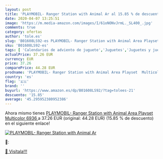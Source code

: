 ```yaml
---
layout: post
title: 'PLAYMOBIL- Ranger Station with Animal Ar al 15.85 % de descuento'
date: 2020-04-07 13:25:51
image: 'https://m.media-amazon.com/images/I/61oNONvJrmL._SL400_.jpg'
comments: true
category: ofertas
author: 'tole.es'
slug: 'B01608LS92-es PLAYMOBIL- Ranger Station with Animal Area Playset...'
sku: 'B01608LS92-es'
tags: [ 'Calendarios de adviento de juguete','Juguetes','Juguetes y juegos','Muñecos y figuras','Playsets de figuras de juguete para niños','playmobil-', ]
actualPrice: 37.26 EUR
currency: EUR
price: 37.26
comparePrice: 44.28 EUR
prodname: 'PLAYMOBIL- Ranger Station with Animal Area Playset  Multicolor  6936 '
country: 'es'
flag: '🇪🇸'
brand: ''
buyurl: 'https://www.amazon.es/dp/B01608LS92/?tag=tolees-21'
descuento: '15.85'
average: '45.295952380952386'
---
```


Ahora mismo tienes [PLAYMOBIL- Ranger Station with Animal Area Playset  Multicolor  6936 ](https://www.amazon.es/dp/B01608LS92/?tag=tolees-21) a 37.26 EUR (original: 44.28 EUR) (15.85 %  de descuento) en el siguiente enlace!

[![PLAYMOBIL- Ranger Station with Animal Ar](https://m.media-amazon.com/images/I/61oNONvJrmL._SL400_.jpg)](https://www.amazon.es/dp/B01608LS92/?tag=tolees-21)

🔎:


[🛒 Visítala!!!](https://www.amazon.es/dp/B01608LS92/?tag=tolees-21)
